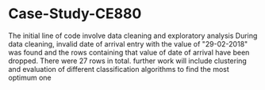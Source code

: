 # Case-Study-CE880

The initial line of code involve data cleaning and exploratory analysis
During data cleaning, invalid date of arrival entry with the value of "29-02-2018" was found and the rows containing that value of date of arrival have been dropped. There were 27 rows in total. 
further work will include clustering and evaluation of different classification algorithms to find the most optimum one
